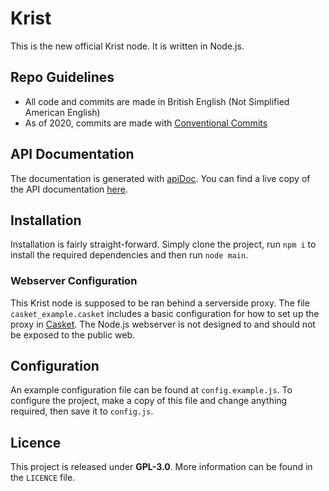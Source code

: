 # Krist

This is the new official Krist node. It is written in Node.js.

## Repo Guidelines
- All code and commits are made in British English (Not Simplified American English)
- As of 2020, commits are made with [Conventional Commits](https://www.conventionalcommits.org/en/v1.0.0/)

## API Documentation

The documentation is generated with [apiDoc](http://apidocjs.com). You can find 
a live copy of the API documentation [here](http://krist.ceriat.net/docs).

## Installation

Installation is fairly straight-forward. Simply clone the project, run 
`npm i` to install the required dependencies and then run `node main`.

### Webserver Configuration

This Krist node is supposed to be ran behind a serverside proxy. The file
`casket_example.casket` includes a basic configuration for how to set up the
proxy in [Casket](https://github.com/tmpim/casket). The Node.js webserver is not
designed to and should not be exposed to the public web.

## Configuration

An example configuration file can be found at `config.example.js`. To configure
the project, make a copy of this file and change anything required, then save it
to `config.js`.

## Licence

This project is released under **GPL-3.0**. More information can be found in the
`LICENCE` file.
